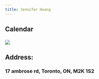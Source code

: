 ```yaml
---
title: Jennifer Huang
---
```


## Calendar
### ![](https://firebasestorage.googleapis.com/v0/b/firescript-577a2.appspot.com/o/imgs%2Fapp%2Fjialin-wu-roam%2Fikc9AlBov4.png?alt=media&token=6f9a9e6f-aaa0-4d1b-b607-398d30a57bd8)

## Address:
### 17 ambrose rd, Toronto, ON, M2K 1S2

### 
